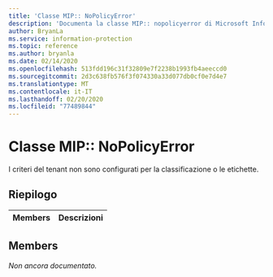 ```yaml
---
title: 'Classe MIP:: NoPolicyError'
description: 'Documenta la classe MIP:: nopolicyerror di Microsoft Information Protection (MIP) SDK.'
author: BryanLa
ms.service: information-protection
ms.topic: reference
ms.author: bryanla
ms.date: 02/14/2020
ms.openlocfilehash: 513fdd196c31f32809e7f2238b1993fb4aeeccd0
ms.sourcegitcommit: 2d3c638fb576f3f074330a33d077db0cf0e7d4e7
ms.translationtype: MT
ms.contentlocale: it-IT
ms.lasthandoff: 02/20/2020
ms.locfileid: "77489844"
---
```

# <a name="class-mipnopolicyerror"></a>Classe MIP:: NoPolicyError 
I criteri del tenant non sono configurati per la classificazione o le etichette.
  
## <a name="summary"></a>Riepilogo
 Members                        | Descrizioni                                
--------------------------------|---------------------------------------------
  
## <a name="members"></a>Members
_Non ancora documentato._
